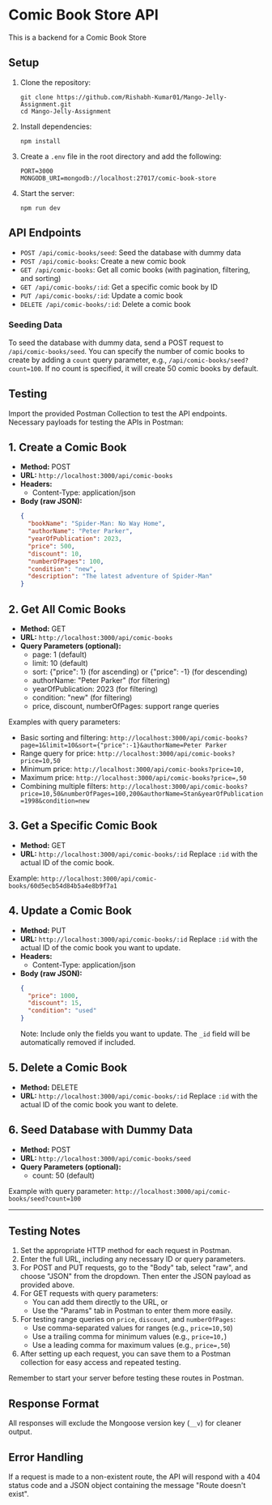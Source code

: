 # Comic Book Store API

This is a backend for a Comic Book Store

## Setup

1. Clone the repository:

   ```
   git clone https://github.com/Rishabh-Kumar01/Mango-Jelly-Assignment.git
   cd Mango-Jelly-Assignment
   ```

2. Install dependencies:

   ```
   npm install
   ```

3. Create a `.env` file in the root directory and add the following:

   ```
   PORT=3000
   MONGODB_URI=mongodb://localhost:27017/comic-book-store
   ```

4. Start the server:

   ```
   npm run dev
   ```

## API Endpoints

- `POST /api/comic-books/seed`: Seed the database with dummy data
- `POST /api/comic-books`: Create a new comic book
- `GET /api/comic-books`: Get all comic books (with pagination, filtering, and
  sorting)
- `GET /api/comic-books/:id`: Get a specific comic book by ID
- `PUT /api/comic-books/:id`: Update a comic book
- `DELETE /api/comic-books/:id`: Delete a comic book

### Seeding Data

To seed the database with dummy data, send a POST request to
`/api/comic-books/seed`. You can specify the number of comic books to create by
adding a `count` query parameter, e.g., `/api/comic-books/seed?count=100`. If no
count is specified, it will create 50 comic books by default.

## Testing

Import the provided Postman Collection to test the API endpoints. Necessary
payloads for testing the APIs in Postman:

## 1. Create a Comic Book

- **Method:** POST
- **URL:** `http://localhost:3000/api/comic-books`
- **Headers:**
  - Content-Type: application/json
- **Body (raw JSON):**
  ```json
  {
    "bookName": "Spider-Man: No Way Home",
    "authorName": "Peter Parker",
    "yearOfPublication": 2023,
    "price": 500,
    "discount": 10,
    "numberOfPages": 100,
    "condition": "new",
    "description": "The latest adventure of Spider-Man"
  }
  ```

## 2. Get All Comic Books

- **Method:** GET
- **URL:** `http://localhost:3000/api/comic-books`
- **Query Parameters (optional):**
  - page: 1 (default)
  - limit: 10 (default)
  - sort: {"price": 1} (for ascending) or {"price": -1} (for descending)
  - authorName: "Peter Parker" (for filtering)
  - yearOfPublication: 2023 (for filtering)
  - condition: "new" (for filtering)
  - price, discount, numberOfPages: support range queries

Examples with query parameters:

- Basic sorting and filtering:
  `http://localhost:3000/api/comic-books?page=1&limit=10&sort={"price":-1}&authorName=Peter Parker`
- Range query for price: `http://localhost:3000/api/comic-books?price=10,50`
- Minimum price: `http://localhost:3000/api/comic-books?price=10,`
- Maximum price: `http://localhost:3000/api/comic-books?price=,50`
- Combining multiple filters:
  `http://localhost:3000/api/comic-books?price=10,50&numberOfPages=100,200&authorName=Stan&yearOfPublication=1998&condition=new`

## 3. Get a Specific Comic Book

- **Method:** GET
- **URL:** `http://localhost:3000/api/comic-books/:id` Replace `:id` with the
  actual ID of the comic book.

Example: `http://localhost:3000/api/comic-books/60d5ecb54d84b5a4e8b9f7a1`

## 4. Update a Comic Book

- **Method:** PUT
- **URL:** `http://localhost:3000/api/comic-books/:id` Replace `:id` with the
  actual ID of the comic book you want to update.
- **Headers:**
  - Content-Type: application/json
- **Body (raw JSON):**
  ```json
  {
    "price": 1000,
    "discount": 15,
    "condition": "used"
  }
  ```
  Note: Include only the fields you want to update. The `_id` field will be
  automatically removed if included.

## 5. Delete a Comic Book

- **Method:** DELETE
- **URL:** `http://localhost:3000/api/comic-books/:id` Replace `:id` with the
  actual ID of the comic book you want to delete.

## 6. Seed Database with Dummy Data

- **Method:** POST
- **URL:** `http://localhost:3000/api/comic-books/seed`
- **Query Parameters (optional):**
  - count: 50 (default)

Example with query parameter:
`http://localhost:3000/api/comic-books/seed?count=100`

---

## Testing Notes

1. Set the appropriate HTTP method for each request in Postman.
2. Enter the full URL, including any necessary ID or query parameters.
3. For POST and PUT requests, go to the "Body" tab, select "raw", and choose
   "JSON" from the dropdown. Then enter the JSON payload as provided above.
4. For GET requests with query parameters:
   - You can add them directly to the URL, or
   - Use the "Params" tab in Postman to enter them more easily.
5. For testing range queries on `price`, `discount`, and `numberOfPages`:
   - Use comma-separated values for ranges (e.g., `price=10,50`)
   - Use a trailing comma for minimum values (e.g., `price=10,`)
   - Use a leading comma for maximum values (e.g., `price=,50`)
6. After setting up each request, you can save them to a Postman collection for
   easy access and repeated testing.

Remember to start your server before testing these routes in Postman.

## Response Format

All responses will exclude the Mongoose version key (`__v`) for cleaner output.

## Error Handling

If a request is made to a non-existent route, the API will respond with a 404
status code and a JSON object containing the message "Route doesn't exist".
